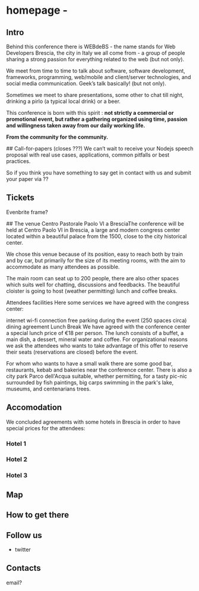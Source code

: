 # homepage - 


## Intro 

Behind this conference there is WEBdeBS - the name stands for Web Developers Brescia, the city in Italy we all come from - a group of people sharing a strong passion for everything related to the web (but not only). 


We meet from time to time to talk about software, software development, frameworks, programming, web/mobile and client/server technologies, and social media communication. Geek’s talk basically! (but not only). 

Sometimes we meet to share presentations, some other to chat till night, drinking a pirlo (a typical local drink) or a beer.

This conference is born with this spirit : **not strictly a commercial or promotional event, but rather a gathering organized using time, passion and willingness taken away from our daily working life.**


**From the community for the community.**

## Call-for-papers (closes ???)
We can’t wait to receive your Nodejs speech proposal with real use cases, applications, common pitfalls or best practices.

So if you think you have something to say get in contact with us and submit your paper via ??

## Tickets

Evenbrite frame?

## The venue
Centro Pastorale Paolo VI a BresciaThe conference will be held at Centro Paolo VI in Brescia, a large and modern congress center located within a beautiful palace from the 1500, close to the city historical center.

We chose this venue because of its position, easy to reach both by train and by car, but primarily for the size of its meeting rooms, with the aim to accommodate as many attendees as possible.

The main room can seat up to 200 people, there are also other spaces which suits well for chatting, discussions and feedbacks. The beautiful cloister is going to host (weather permitting) lunch and coffee breaks.

Attendees facilities
Here some services we have agreed with the congress center:

internet wi-fi connection
free parking during the event (250 spaces circa)
dining agreement
Lunch Break
We have agreed with the conference center a special lunch price of €18 per person. The lunch consists of a buffet, a main dish, a dessert, mineral water and coffee. For organizational reasons we ask the attendees who wants to take advantage of this offer to reserve their seats (reservations are closed) before the event.

For whom who wants to have a small walk there are some good bar, restaurants, kebab and bakeries near the conference center. There is also a city park Parco dell'Acqua suitable, whether permitting, for a tasty pic-nic surrounded by fish paintings, big carps swimming in the park's lake, museums, and centenarians trees.

## Accomodation
We concluded agreements with some hotels in Brescia in order to have special prices for the attendees:

### Hotel 1
### Hotel 2
### Hotel 3

## Map

## How to get there



## Follow us

- twitter


## Contacts

email?
